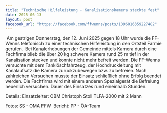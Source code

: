 ```yaml
---
title: "Technische Hilfeleistung - Kanalisationskamera steckte fest"
date: 2025-06-13
layout: post
facebook_url: "https://facebook.com/ffwenns/posts/1096016359227482"
---
```


️
Am gestrigen Donnerstag, den 12. Juni 2025 gegen 18 Uhr wurde die FF-Wenns telefonisch zu einer technischen Hilfeleistung in den Ortsteil Farmie gerufen. ️ Bei Kanalerhebungen der Gemeinde mittels Kamera durch eine Fachfirma blieb die über 20 kg schwere Kamera rund 25 m tief in der Kanalisation stecken und konnte nicht mehr befreit werden. Die FF-Wenns versuchte mit dem Tanklöschfahrzeug, der Hochdruckleitung mit Kanalaufsatz die Kamera zurückzubewegen bzw. zu befreien. 
Nach zahlreichen Versuchen musste der Einsatz schließlich ohne Erfolg beendet werden. Die Fachfirma wird mit einem anderen Spezialgerät die Befreiung neuerlich versuchen. 
Dauer des Einsatzes rund eineinhalb Stunden. 

Details:
 Einsatzleiter: OBM Christoph Stoll
 TLFA-2000 mit 2 Mann

 Fotos: SS - OMA FFW
️ Bericht: PP - ÖA-Team